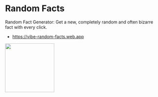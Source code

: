 # Random Facts

Random Fact Generator:
Get a new, completely random and often bizarre fact with every click.

* https://vibe-random-facts.web.app

<img src="https://github.com/vibe-coded/random-facts/blob/main/public/qr-code-url.png" with="160" height="160" />
